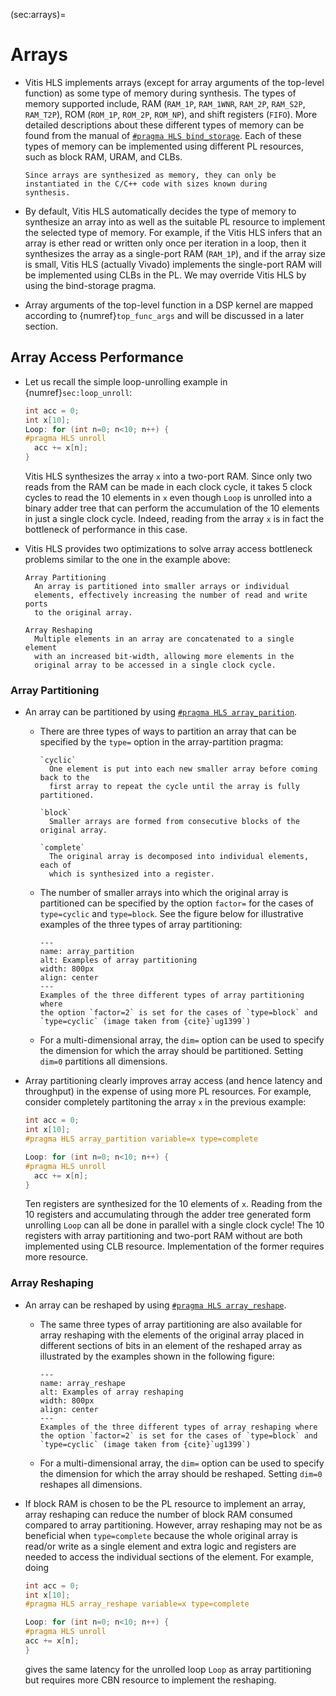 (sec:arrays)=
# Arrays

* Vitis HLS implements arrays (except for array arguments of the
   top-level function) as some type of memory during synthesis. The
   types of memory supported include, RAM (`RAM_1P`, `RAM_1WNR`,
   `RAM_2P`, `RAM_S2P`, `RAM_T2P`), ROM (`ROM_1P`, `ROM_2P`,
   `ROM_NP`), and shift registers (`FIFO`).  More detailed
   descriptions about these different types of memory can be found
   from the manual of [`#pragma HLS
   bind_storage`](https://docs.xilinx.com/r/en-US/ug1399-vitis-hls/pragma-HLS-bind_storage). Each
   of these types of memory can be implemented using different PL
   resources, such as block RAM, URAM, and CLBs.
   ```{tip}
   Since arrays are synthesized as memory, they can only be
   instantiated in the C/C++ code with sizes known during
   synthesis.
   ```

* By default, Vitis HLS automatically decides the type of memory to
  synthesize an array into as well as the suitable PL resource to
  implement the selected type of memory. For example, if the Vitis HLS
  infers that an array is ether read or written only once per
  iteration in a loop, then it synthesizes the array as a single-port
  RAM (`RAM_1P`), and if the array size is small, Vitis HLS (actually
  Vivado) implements the single-port RAM will be implemented using
  CLBs in the PL. We may override Vitis HLS by using the bind-storage
  pragma.

* Array arguments of the top-level function in a DSP kernel are mapped
  according to {numref}`top_func_args` and will be discussed in
  a later section.

## Array Access Performance
* Let us recall the simple  loop-unrolling example in {numref}`sec:loop_unroll`:
  ```c++ 
  int acc = 0;
  int x[10];
  Loop: for (int n=0; n<10; n++) { 
  #pragma HLS unroll 
    acc += x[n];
  }
  ```
  Vitis HLS synthesizes the array `x` into a two-port RAM. Since only two
  reads from the RAM can be made in each clock cycle, it takes 5 clock
  cycles to read the 10 elements in `x` even though `Loop` is unrolled
  into a binary adder tree that can perform the accumulation of the
  10 elements in just a single clock cycle. Indeed, reading from the
  array `x` is in fact the bottleneck of performance in this case.

* Vitis HLS provides two optimizations to solve array access
  bottleneck problems similar to the one in the example above:
  ```{glossary}
  Array Partitioning
    An array is partitioned into smaller arrays or individual
    elements, effectively increasing the number of read and write ports
    to the original array.

  Array Reshaping
    Multiple elements in an array are concatenated to a single element
    with an increased bit-width, allowing more elements in the
    original array to be accessed in a single clock cycle. 
  ```
### Array Partitioning
* An array can be partitioned by using [`#pragma HLS
  array_parition`](https://docs.xilinx.com/r/en-US/ug1399-vitis-hls/pragma-HLS-array_partition). 
  - There are three types of ways to partition an array that can be
    specified by the `type=` option in the array-partition pragma:
    ```{glossary}
    `cyclic`
      One element is put into each new smaller array before coming back to the
      first array to repeat the cycle until the array is fully partitioned.

    `block`
      Smaller arrays are formed from consecutive blocks of the original array.

    `complete`
      The original array is decomposed into individual elements, each of
      which is synthesized into a register. 
    ```
  - The number of smaller arrays into which the original array is
    partitioned can be specified by the option `factor=` for the cases
    of `type=cyclic` and `type=block`. See the figure below for
    illustrative examples of the three types of array partitioning:
    ```{figure} ../figs/array_partition.png
    ---
    name: array_partition
    alt: Examples of array partitioning
    width: 800px
    align: center
    ---
    Examples of the three different types of array partitioning where
    the option `factor=2` is set for the cases of `type=block` and 
    `type=cyclic` (image taken from {cite}`ug1399`)
    ```
  - For a multi-dimensional array, the `dim=` option can be used to
    specify the dimension for which the array should be
    partitioned. Setting `dim=0` partitions all dimensions.

* Array partitioning clearly improves array access (and hence latency
  and throughput) in the expense of using more PL resources. For
  example, consider completely partitoning the array `x` in the
  previous example:
  ```c++ 
  int acc = 0;
  int x[10];
  #pragma HLS array_partition variable=x type=complete
  
  Loop: for (int n=0; n<10; n++) { 
  #pragma HLS unroll 
    acc += x[n];
  }
  ```
  Ten registers are synthesized for the 10 elements of `x`. Reading
  from the 10 registers and accumulating through the adder tree
  generated form unrolling `Loop` can all be done in parallel with a
  single clock cycle! The 10 registers with array partitioning and
  two-port RAM without are both implemented using CLB
  resource. Implementation of the former requires more resource.

### Array Reshaping
* An array can be reshaped by using [`#pragma HLS
  array_reshape`](https://docs.xilinx.com/r/en-US/ug1399-vitis-hls/pragma-HLS-array_reshape). 
  - The same three types of array partitioning are also available for
    array reshaping with the elements of the original array placed in
    different sections of bits in an element of the reshaped array as
    illustrated by the examples shown in the following figure:
    ```{figure} ../figs/array_reshape.png
    ---
    name: array_reshape
    alt: Examples of array reshaping
    width: 800px
    align: center
    ---
    Examples of the three different types of array reshaping where
    the option `factor=2` is set for the cases of `type=block` and 
    `type=cyclic` (image taken from {cite}`ug1399`)
    ```
   - For a multi-dimensional array, the `dim=` option can be used to
    specify the dimension for which the array should be
    reshaped. Setting `dim=0` reshapes all dimensions.

* If block RAM is chosen to be the PL resource to implement an array,
  array reshaping can reduce the number of block RAM consumed compared
  to array partitioning. However, array reshaping may not be as
  beneficial when `type=complete` because the whole original array is read/or
  write as a single element and extra logic and registers are needed to access the
  individual sections of the element. For example, doing
    ```c++ 
  int acc = 0;
  int x[10];
  #pragma HLS array_reshape variable=x type=complete
  
  Loop: for (int n=0; n<10; n++) { 
  #pragma HLS unroll 
    acc += x[n];
  }
  ```
  gives the same latency for the unrolled loop `Loop` as array
  partitioning but requires more CBN resource to implement the reshaping.

  
